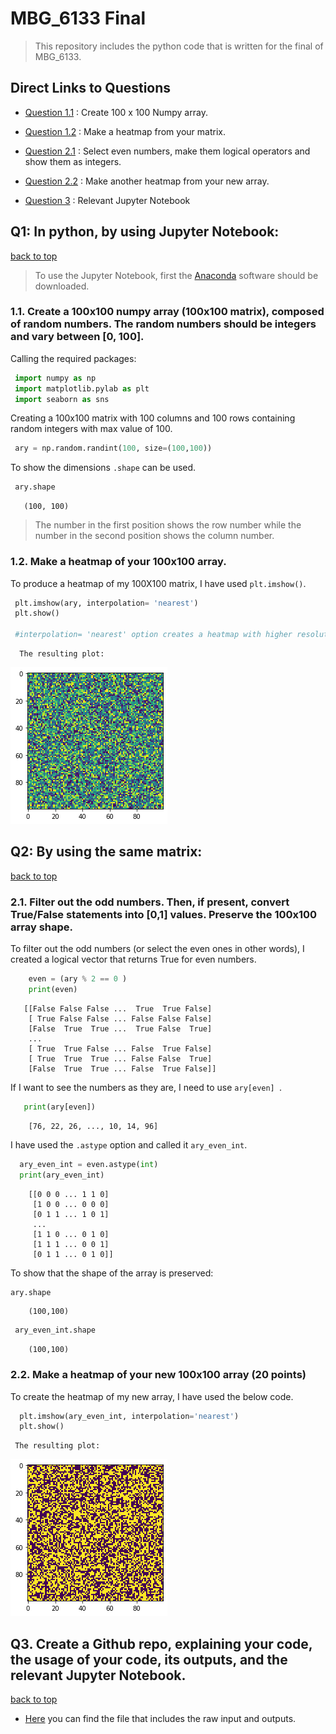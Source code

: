 <a name="final"></a> 
# MBG_6133 Final 

>This repository includes the python code that is written for the final of MBG_6133.

## Direct Links to Questions

- [Question 1.1](#q1.1) : Create 100 x 100 Numpy array.

- [Question 1.2](#q1.2) : Make a heatmap from your matrix.

- [Question 2.1](#q2.1) : Select even numbers, make them logical operators and show them as integers.

- [Question 2.2](#q2.2) : Make another heatmap from your new array.
- [Question 3](#q3) : Relevant Jupyter Notebook

## Q1: In python, by using Jupyter Notebook:
[back to top](#final)
<a name="q1.1"></a>
> To use the Jupyter Notebook, first the [Anaconda](https://www.anaconda.com/products/individual) software should be downloaded.


### 1.1. Create a 100x100 numpy array (100x100 matrix), composed of random numbers. The random numbers should be integers and vary between [0, 100].


   Calling the required packages:

   ```python
    import numpy as np
    import matplotlib.pylab as plt
    import seaborn as sns
   ```

   Creating a 100x100 matrix with 100 columns and 100 rows containing random integers with max value of 100.

   ```python
    ary = np.random.randint(100, size=(100,100))  
   ```
  To show the dimensions `.shape` can be used.

   ```python
    ary.shape
   ```
       (100, 100)
   <a name="q1.2"></a>
   > The number in the first position shows the row number while the number in the second position shows the column number.
    
### 1.2. Make a heatmap of your 100x100 array.


   To produce a heatmap of my 100X100 matrix, I have used `plt.imshow()`.

   ```python
    plt.imshow(ary, interpolation= 'nearest')
    plt.show()
    
    #interpolation= 'nearest' option creates a heatmap with higher resolution.
   ```
      
      The resulting plot:
     
  ![output](https://github.com/yoncagungor/Final/blob/main/ary_plot?raw=true)
  
 <a name="q2.1"></a>  
 
## Q2: By using the same matrix:
[back to top](#final)
### 2.1. Filter out the odd numbers. Then, if present, convert True/False statements into [0,1] values. Preserve the 100x100 array shape.

 To filter out the odd numbers (or select the even ones in other words), I created a logical vector that returns True for even numbers.

   ```python
       even = (ary % 2 == 0 )
       print(even)
   ```
       
       [[False False False ...  True  True False]
        [ True False False ... False False False]
        [False  True  True ...  True False  True]
        ...
        [ True  True False ... False  True False]
        [ True  True  True ... False False  True]
        [False  True  True ... False  True False]]
              
   If I want to see the numbers as they are, I need to use  `ary[even] `.
   
  ```python
     print(ary[even])
   ```
        [76, 22, 26, ..., 10, 14, 96]
        
 I have used the `.astype` option and called it `ary_even_int`.
  ```python
    ary_even_int = even.astype(int)
    print(ary_even_int)
   ```
        [[0 0 0 ... 1 1 0]
         [1 0 0 ... 0 0 0]
         [0 1 1 ... 1 0 1]
         ...
         [1 1 0 ... 0 1 0]
         [1 1 1 ... 0 0 1]
         [0 1 1 ... 0 1 0]]
         
 To show that the shape of the array is preserved:     
   ```python
   ary.shape 
   ```
        (100,100) 
   ```python
    ary_even_int.shape
   ```
        (100,100)
    
    
  <a name="q2.2"></a> 
  
  ### 2.2. Make a heatmap of your new 100x100 array (20 points)

  
   To create the heatmap of my new array, I have used the below code.
    
  ```python
    plt.imshow(ary_even_int, interpolation='nearest')
    plt.show()
   ```
     The resulting plot:
     
   ![output](https://github.com/yoncagungor/Final/blob/main/ary_even_int?raw=true)
   
   <a name="q3"></a>
   ## Q3. Create a Github repo, explaining your code, the usage of your code, its outputs, and the relevant Jupyter Notebook. 
   [back to top](#final)
   
   - [Here](https://github.com/yoncagungor/Final/blob/main/MBG6133_Final_YoncaGüngör/MBG6133_Final_YoncaGüngör.md?raw=true) you can find the file that includes the raw input and outputs.
   
   
